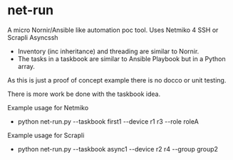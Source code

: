 # net-run

A micro Nornir/Ansible like automation poc tool.  Uses Netmiko 4 SSH or Scrapli Asyncssh

- Inventory (inc inheritance) and threading are similar to Nornir.
- The tasks in a taskbook are similar to Ansible Playbook but in a Python array.

As this is just a proof of concept example there is no docco or unit testing.  

There is more work be done with the taskbook idea.

Example usage for Netmiko
- python net-run.py --taskbook first1 --device r1 r3 --role roleA

Example usage for Scrapli
- python net-run.py --taskbook async1 --device r2 r4 --group group2
